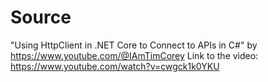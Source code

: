 # Source

"Using HttpClient in .NET Core to Connect to APIs in C#" by https://www.youtube.com/@IAmTimCorey
Link to the video: https://www.youtube.com/watch?v=cwgck1k0YKU

